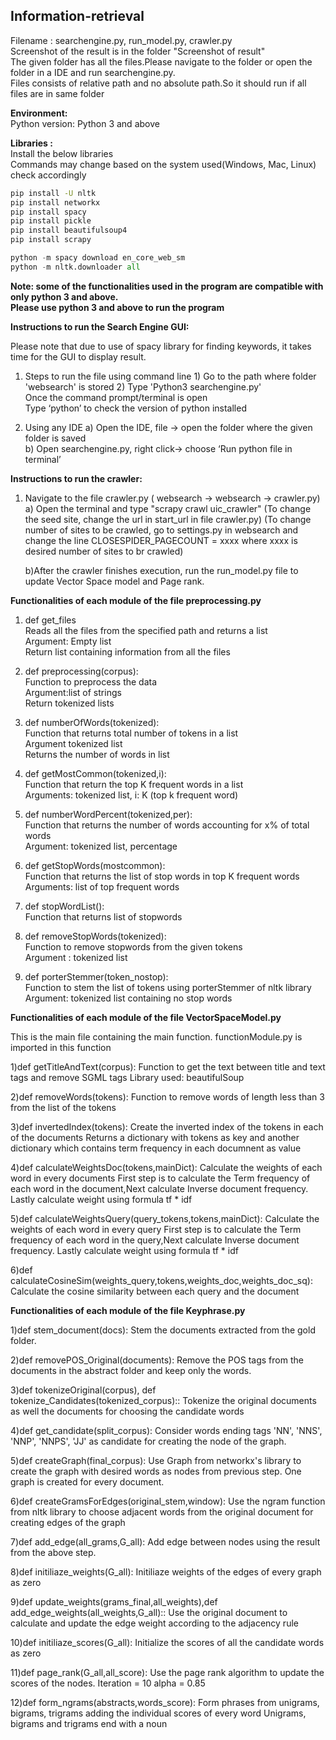 ## Information-retrieval

Filename :  searchengine.py, run_model.py, crawler.py </br>
Screenshot of the result is in the folder "Screenshot of result" </br>
The given folder has all the files.Please navigate to the folder or open the folder in a IDE
and run searchengine.py. </br>
Files consists of relative path and no absolute path.So it should run if all files are in same folder </br>

__Environment:__ <br />
Python version: Python 3 and above <br />

__Libraries :__ <br />
Install the below libraries<br />
Commands may change based on the system used(Windows, Mac, Linux) check accordingly

```bash
pip install -U nltk 
pip install networkx
pip install spacy
pip install pickle
pip install beautifulsoup4
pip install scrapy
```

```python
python -m spacy download en_core_web_sm 
python -m nltk.downloader all
```

__Note: some of the functionalities used in the program are compatible with only python 3 and above.__<br />
__Please use python 3 and above to run the program__<br />

__Instructions to run the Search Engine GUI:__<br />

Please note that due to use of spacy library for finding keywords, it takes time for the GUI to display result.

1. Steps to run the file using command line
		1) Go to the path where folder 'websearch' is stored
   		2) Type 'Python3 searchengine.py' <br />
Once the command prompt/terminal is open <br />
Type ‘python’ to check the version of python installed<br />

2. Using any IDE
	a) Open the IDE, file -> open the folder where the given folder is saved<br />
	b) Open searchengine.py, right click-> choose ‘Run python file in terminal’<br />

__Instructions to run the crawler:__<br />

1. Navigate to the file crawler.py ( websearch -> websearch -> crawler.py)
	a) Open the terminal and type "scrapy crawl uic_crawler"
	  (To change the seed site, change the url in start_url in file crawler.py)
	  (To change number of sites to be crawled, go to settings.py in websearch and change the line CLOSESPIDER_PAGECOUNT = xxxx where xxxx is desired number of sites to br crawled)

	b)After the crawler finishes execution, run the run_model.py file to update Vector Space model and Page rank.

__Functionalities of each module of the file preprocessing.py__<br />
1) def get_files<br />
Reads all the files from the specified path and returns a list<br />
Argument: Empty list<br />
Return list containing information from all the files<br /> 

2) def preprocessing(corpus):<br />
Function to preprocess the data<br />
Argument:list of strings<br />
Return tokenized lists <br />

3) def numberOfWords(tokenized):<br />
Function that returns total number of tokens in a list<br />
Argument tokenized list<br />
Returns the number of words in list<br />

4) def getMostCommon(tokenized,i):<br />
Function that return the top K frequent words in a list<br />
Arguments: tokenized list, i: K (top k frequent word)<br />

5) def numberWordPercent(tokenized,per):<br />
Function that returns the number of words accounting for x% of total words<br />
Argument: tokenized list, percentage<br />

6) def getStopWords(mostcommon):<br />
Function that returns the list of stop words in top K frequent words<br />
Arguments: list of top frequent words<br />

7) def stopWordList():<br />
Function that returns list of stopwords<br />

8) def removeStopWords(tokenized):<br />
Function to remove stopwords from the given tokens<br />
Argument : tokenized list<br />

9) def porterStemmer(token_nostop):<br />
Function to stem the list of tokens using porterStemmer of nltk library<br />
Argument: tokenized list containing no stop words <br />

__Functionalities of each module of the file VectorSpaceModel.py__<br />

This is the main file containing the main function.
functionModule.py is imported in this function

1)def getTitleAndText(corpus):
Function to get the text between title and text tags and remove SGML tags
Library used: beautifulSoup

2)def removeWords(tokens):
Function to remove words of length less than 3 from the list of the tokens

3)def invertedIndex(tokens):
Create the inverted index of the tokens in each of the documents
Returns a dictionary with tokens as key and another dictionary which contains term frequency in each documnent as value

4)def calculateWeightsDoc(tokens,mainDict):
Calculate the weights of each word in every documents
First step is to calculate the Term frequency of each word in the document,Next calculate Inverse document frequency.
Lastly calculate weight using formula tf * idf

5)def calculateWeightsQuery(query_tokens,tokens,mainDict):
Calculate the weights of each word in every query
First step is to calculate the Term frequency of each word in the query,Next calculate Inverse document frequency.
Lastly calculate weight using formula tf * idf

6)def calculateCosineSim(weights_query,tokens,weights_doc,weights_doc_sq):
Calculate the cosine similarity between each query and the document


__Functionalities of each module of the file Keyphrase.py__<br />

1)def stem_document(docs):
Stem the documents extracted from the gold folder.

2)def removePOS_Original(documents):
Remove the POS tags from the documents in the abstract folder and keep only the words.

3)def tokenizeOriginal(corpus), def tokenize_Candidates(tokenized_corpus)::
Tokenize the original documents as well the documents for choosing the candidate words

4)def get_candidate(split_corpus):
Consider words ending tags 'NN', 'NNS', 'NNP', 'NNPS', 'JJ' as candidate for creating the node of the graph.

5)def createGraph(final_corpus):
Use Graph from networkx's library to create the graph with desired words as nodes from previous step.
One graph is created for every document.

6)def createGramsForEdges(original_stem,window):
Use the ngram function from nltk library to choose adjacent words from the original document for creating edges of the graph

7)def add_edge(all_grams,G_all):
Add edge between nodes using the result from the above step.

8)def initiliaze_weights(G_all):
Initiliaze weights of the edges of every graph as zero

9)def update_weights(grams_final,all_weights),def add_edge_weights(all_weights,G_all)::
Use the original document to calculate and update the edge weight according to the adjacency rule

10)def initiliaze_scores(G_all):
Initialize the scores of all the candidate words as zero

11)def page_rank(G_all,all_score):
Use the page rank algorithm to update the scores of the nodes.
Iteration = 10
alpha = 0.85

12)def form_ngrams(abstracts,words_score):
Form phrases from unigrams, bigrams, trigrams adding the individual scores of every word
Unigrams, bigrams and trigrams end with a noun












